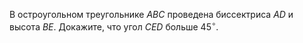 В остроугольном треугольнике $ABC$ проведена биссектриса $AD$ и
высота $BE$. Докажите, что угол $CED$ больше $45^\circ$.